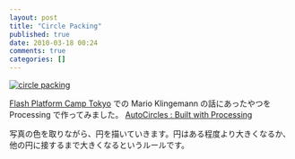 ```yaml
---
layout: post
title: "Circle Packing"
published: true
date: 2010-03-18 00:24
comments: true
categories: []
---
```


[![circle packing](https://farm3.static.flickr.com/2799/4441104740_982bb52841_o.png)](https://www.flickr.com/photos/branchiopoda/4441104740/ "circle packing by shuhei kagawa, on Flickr")

[Flash Platform Camp Tokyo](/blog/2010/03/18/flash-platform-camp-tokyo/) での Mario Klingemann の話にあったやつを Processing で作ってみました。
[AutoCircles : Built with Processing](/works/auto_circles/)

写真の色を取りながら、円を描いていきます。円はある程度より大きくなるか、他の円に接するまで大きくなるというルールです。
